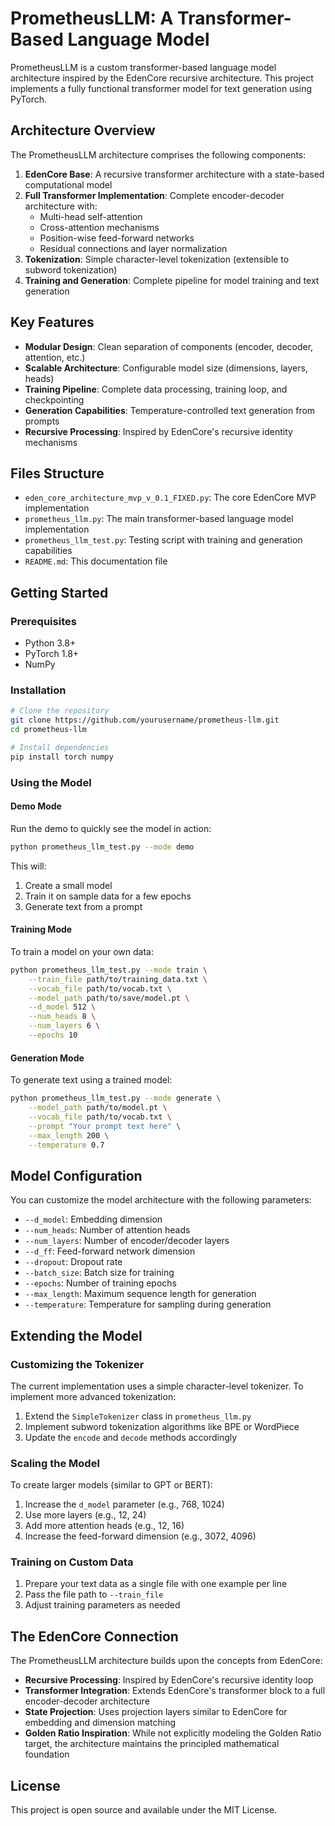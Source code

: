 # PrometheusLLM: A Transformer-Based Language Model

PrometheusLLM is a custom transformer-based language model architecture inspired by the EdenCore recursive architecture. This project implements a fully functional transformer model for text generation using PyTorch.

## Architecture Overview

The PrometheusLLM architecture comprises the following components:

1. **EdenCore Base**: A recursive transformer architecture with a state-based computational model
2. **Full Transformer Implementation**: Complete encoder-decoder architecture with:
   - Multi-head self-attention
   - Cross-attention mechanisms
   - Position-wise feed-forward networks
   - Residual connections and layer normalization
3. **Tokenization**: Simple character-level tokenization (extensible to subword tokenization)
4. **Training and Generation**: Complete pipeline for model training and text generation

## Key Features

- **Modular Design**: Clean separation of components (encoder, decoder, attention, etc.)
- **Scalable Architecture**: Configurable model size (dimensions, layers, heads)
- **Training Pipeline**: Complete data processing, training loop, and checkpointing
- **Generation Capabilities**: Temperature-controlled text generation from prompts
- **Recursive Processing**: Inspired by EdenCore's recursive identity mechanisms

## Files Structure

- `eden_core_architecture_mvp_v_0.1_FIXED.py`: The core EdenCore MVP implementation
- `prometheus_llm.py`: The main transformer-based language model implementation
- `prometheus_llm_test.py`: Testing script with training and generation capabilities
- `README.md`: This documentation file

## Getting Started

### Prerequisites

- Python 3.8+
- PyTorch 1.8+
- NumPy

### Installation

```bash
# Clone the repository
git clone https://github.com/yourusername/prometheus-llm.git
cd prometheus-llm

# Install dependencies
pip install torch numpy
```

### Using the Model

#### Demo Mode

Run the demo to quickly see the model in action:

```bash
python prometheus_llm_test.py --mode demo
```

This will:
1. Create a small model
2. Train it on sample data for a few epochs
3. Generate text from a prompt

#### Training Mode

To train a model on your own data:

```bash
python prometheus_llm_test.py --mode train \
    --train_file path/to/training_data.txt \
    --vocab_file path/to/vocab.txt \
    --model_path path/to/save/model.pt \
    --d_model 512 \
    --num_heads 8 \
    --num_layers 6 \
    --epochs 10
```

#### Generation Mode

To generate text using a trained model:

```bash
python prometheus_llm_test.py --mode generate \
    --model_path path/to/model.pt \
    --vocab_file path/to/vocab.txt \
    --prompt "Your prompt text here" \
    --max_length 200 \
    --temperature 0.7
```

## Model Configuration

You can customize the model architecture with the following parameters:

- `--d_model`: Embedding dimension
- `--num_heads`: Number of attention heads
- `--num_layers`: Number of encoder/decoder layers
- `--d_ff`: Feed-forward network dimension
- `--dropout`: Dropout rate
- `--batch_size`: Batch size for training
- `--epochs`: Number of training epochs
- `--max_length`: Maximum sequence length for generation
- `--temperature`: Temperature for sampling during generation

## Extending the Model

### Customizing the Tokenizer

The current implementation uses a simple character-level tokenizer. To implement more advanced tokenization:

1. Extend the `SimpleTokenizer` class in `prometheus_llm.py`
2. Implement subword tokenization algorithms like BPE or WordPiece
3. Update the `encode` and `decode` methods accordingly

### Scaling the Model

To create larger models (similar to GPT or BERT):

1. Increase the `d_model` parameter (e.g., 768, 1024)
2. Use more layers (e.g., 12, 24)
3. Add more attention heads (e.g., 12, 16)
4. Increase the feed-forward dimension (e.g., 3072, 4096)

### Training on Custom Data

1. Prepare your text data as a single file with one example per line
2. Pass the file path to `--train_file`
3. Adjust training parameters as needed

## The EdenCore Connection

The PrometheusLLM architecture builds upon the concepts from EdenCore:

- **Recursive Processing**: Inspired by EdenCore's recursive identity loop
- **Transformer Integration**: Extends EdenCore's transformer block to a full encoder-decoder architecture
- **State Projection**: Uses projection layers similar to EdenCore for embedding and dimension matching
- **Golden Ratio Inspiration**: While not explicitly modeling the Golden Ratio target, the architecture maintains the principled mathematical foundation

## License

This project is open source and available under the MIT License.
